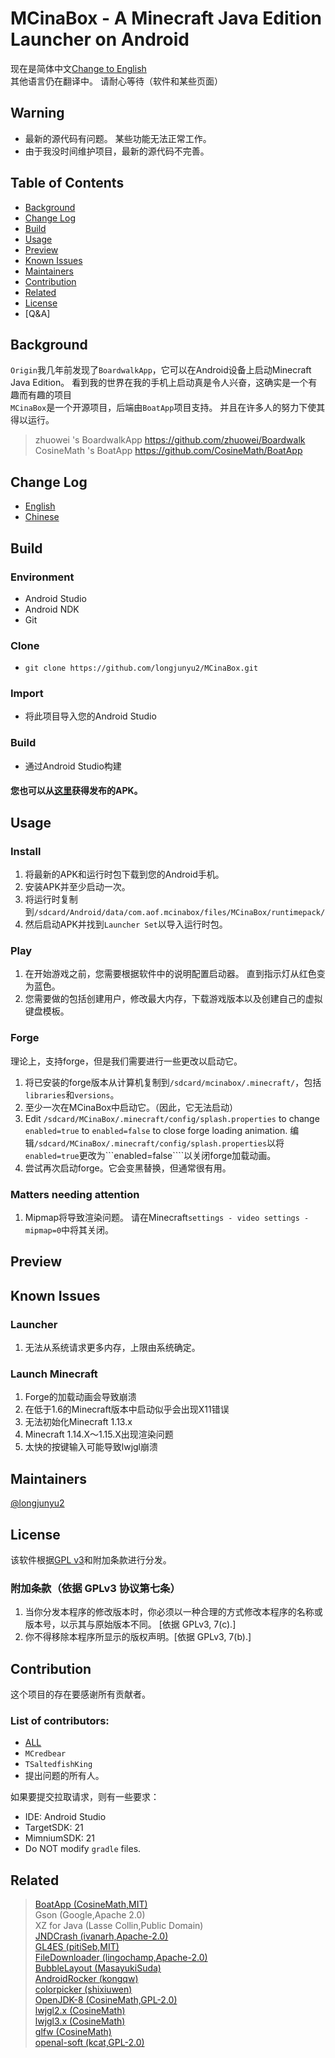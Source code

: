# MCinaBox - A Minecraft Java Edition Launcher on Android
现在是简体中文[Change to English](./README_en.md)</br>
其他语言仍在翻译中。 请耐心等待（软件和某些页面）
## Warning
- 最新的源代码有问题。 某些功能无法正常工作。
- 由于我没时间维护项目，最新的源代码不完善。

## Table of Contents
- [Background](#Background)
- [Change Log](#Change-Log)
- [Build](#Build)
- [Usage](#Usage)
- [Preview](#Preview)
- [Known Issues](#Known-Issues)
- [Maintainers](#Maintainers)
- [Contribution](#Contribution)
- [Related](#Related)
- [License](#License)
- [Q&A]
## Background

`Origin`我几年前发现了`BoardwalkApp`，它可以在Android设备上启动Minecraft Java Edition。 看到我的世界在我的手机上启动真是令人兴奋，这确实是一个有趣而有趣的项目<br>
 `MCinaBox`是一个开源项目，后端由`BoatApp`项目支持。 并且在许多人的努力下使其得以运行。
>zhuowei 's BoardwalkApp https://github.com/zhuowei/Boardwalk <br>
>CosineMath 's BoatApp https://github.com/CosineMath/BoatApp

## Change Log

- [English](./CHANGELOG.md)
- [Chinese](./CHANGELOG_zh-cn.md)

## Build

### Environment
- Android Studio
- Android NDK
- Git

### Clone
- ```git clone https://github.com/longjunyu2/MCinaBox.git ```

### Import
- 将此项目导入您的Android Studio

### Build
- 通过Android Studio构建

#### 您也可以从[这里](https://github.com/longjunyu2/MCinaBox/releases)获得发布的APK。

## Usage

### Install
1. 将最新的APK和运行时包下载到您的Android手机。
2. 安装APK并至少启动一次。
3. 将运行时复制到```/sdcard/Android/data/com.aof.mcinabox/files/MCinaBox/runtimepack/```
4. 然后启动APK并找到```Launcher Set```以导入运行时包。
### Play
1. 在开始游戏之前，您需要根据软件中的说明配置启动器。 直到指示灯从红色变为蓝色。
2. 您需要做的包括创建用户，修改最大内存，下载游戏版本以及创建自己的虚拟键盘模板。
### Forge
理论上，支持forge，但是我们需要进行一些更改以启动它。
1. 将已安装的forge版本从计算机复制到```/sdcard/mcinabox/.minecraft/```，包括```libraries```和```versions```。
2. 至少一次在MCinaBox中启动它。（因此，它无法启动）
3. Edit ```/sdcard/MCinaBox/.minecraft/config/splash.properties``` to change ```enabled=true``` to ```enabled=false``` to close forge loading animation.
编辑```/sdcard/MCinaBox/.minecraft/config/splash.properties```以将```enabled=true```更改为```enabled=false````以关闭forge加载动画。
4. 尝试再次启动forge。它会变黑替换，但通常很有用。
### Matters needing attention
1. Mipmap将导致渲染问题。 请在Minecraft```settings - video settings - mipmap=0```中将其关闭。

## Preview

## Known Issues

### Launcher
1. 无法从系统请求更多内存，上限由系统确定。

### Launch Minecraft
1. Forge的加载动画会导致崩溃
2. 在低于1.6的Minecraft版本中启动似乎会出现X11错误
3. 无法初始化Minecraft 1.13.x
4. Minecraft 1.14.X〜1.15.X出现渲染问题
5. 太快的按键输入可能导致lwjgl崩溃

## Maintainers
[@longjunyu2](https://github.com/longjunyu2)

## License
该软件根据[GPL v3](https://www.gnu.org/licenses/gpl-3.0.html)和附加条款进行分发。
### 附加条款（依据 GPLv3 协议第七条）
1. 当你分发本程序的修改版本时，你必须以一种合理的方式修改本程序的名称或版本号，以示其与原始版本不同。 [依据 GPLv3, 7(c).]
2. 你不得移除本程序所显示的版权声明。[依据 GPLv3, 7(b).]

## Contribution
这个项目的存在要感谢所有贡献者。

### List of contributors:
- [ALL](https://github.com/longjunyu2/MCinaBox/graphs/contributors)
- `MCredbear`
- `TSaltedfishKing`
- 提出问题的所有人。


如果要提交拉取请求，则有一些要求：
* IDE: Android Studio
* TargetSDK: 21
* MimniumSDK: 21
* Do NOT modify `gradle` files.

## Related
> [BoatApp (CosineMath,MIT)](https://github.com/CosineMath/BoatApp)</br>
> Gson (Google,Apache 2.0)</br>
> XZ for Java (Lasse Collin,Public Domain)</br>
> [JNDCrash (ivanarh,Apache-2.0)](https://github.com/ivanarh/jndcrash)</br>
> [GL4ES (pitiSeb,MIT)](https://github.com/ptitSeb/gl4es)</br>
> [FileDownloader (lingochamp,Apache-2.0)](https://github.com/lingochamp/FileDownloader)</br>
> [BubbleLayout (MasayukiSuda)](https://github.com/MasayukiSuda/BubbleLayout)</br>
> [AndroidRocker (kongqw)](https://github.com/kongqw/AndroidRocker)</br>
> [colorpicker (shixiuwen)](https://github.com/shixiuwen/colorpicker)</br>
> [OpenJDK-8 (CosineMath,GPL-2.0)](https://github.com/CosineMath/openjdk-jdk8u-aarch32-android)</br>
> [lwjgl2.x (CosineMath)](https://github.com/CosineMath/lwjgl-boat)</br>
> [lwjgl3.x (CosineMath)](https://github.com/CosineMath/lwjgl3-boat)</br>
> [glfw (CosineMath)](https://github.com/CosineMath/glfw-boat)</br>
> [openal-soft (kcat,GPL-2.0)](https://github.com/kcat/openal-soft)</br>
